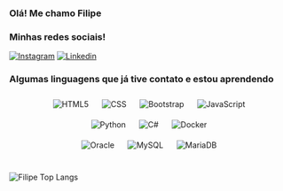 ### Olá! Me chamo Filipe

### Minhas redes sociais!

[![Instagram](https://img.shields.io/badge/Instagram-E4405F?style=for-the-badge&logo=instagram&logoColor=white)](https://Instagram.com/filipe_magnuss)
[![Linkedin](https://img.shields.io/badge/LinkedIn-0077B5?style=for-the-badge&logo=linkedin&logoColor=white)](https://www.linkedin.com/in/filipe-hahn-magnus-9bb9771b0/)

### Algumas linguagens que já tive contato e estou aprendendo

<div style="text-align: center;">
    <div style="display: inline-block; margin: 10px;">
        <img align="center" alt="HTML5" src="https://img.shields.io/badge/HTML5-E34F26?style=for-the-badge&logo=html5&logoColor=white"/>
    </div>
    <div style="display: inline-block; margin: 10px;">
        <img align="center" alt="CSS" src="https://img.shields.io/badge/CSS-239120?&style=for-the-badge&logo=css3&logoColor=white"/>
    </div>
    <div style="display: inline-block; margin: 10px;">
        <img align="center" alt="Bootstrap" src="https://img.shields.io/badge/Bootstrap-563D7C?style=for-the-badge&logo=bootstrap&logoColor=white"/>
    </div>
    <div style="display: inline-block; margin: 10px;">
        <img align="center" alt="JavaScript" src="https://img.shields.io/badge/JavaScript-323330?style=for-the-badge&logo=javascript&logoColor=F7DF1E"/>
    </div>
</div>

<div style="text-align: center;">
    <div style="display: inline-block; margin: 10px;">
        <img align="center" alt="Python" src="https://img.shields.io/badge/Python-14354C?style=for-the-badge&logo=python&logoColor=white"/>
    </div>
    <div style="display: inline-block; margin: 10px;">
        <img align="center" alt="C#" src="https://img.shields.io/badge/C%23-239120?style=for-the-badge&logo=c-sharp&logoColor=white"/>
    </div>
    <div style="display: inline-block; margin: 10px;">
        <img align="center" alt="Docker" src="https://camo.githubusercontent.com/d7a25fafd0829b3c61a4e2c91d5a0e6cb0ad9acc8332464f43fa961f7ff39517/68747470733a2f2f696d672e736869656c64732e696f2f62616467652f646f636b65722532302d2532333064623765642e7376673f267374796c653d666f722d7468652d6261646765266c6f676f3d646f636b6572266c6f676f436f6c6f723d7768697465"/>
    </div>
</div>

<div style="text-align: center;">
    <div style="display: inline-block; margin: 10px;">
        <img align="center" alt="Oracle" src="https://img.shields.io/badge/Oracle-F80000?style=for-the-badge&logo=oracle&logoColor=black"/>
    </div>
    <div style="display: inline-block; margin: 10px;">
        <img align="center" alt="MySQL" src="https://img.shields.io/badge/MySQL-00000F?style=for-the-badge&logo=mysql&logoColor=white"/>
    </div>
    <div style="display: inline-block; margin: 10px;">
        <img align="center" alt="MariaDB" src="https://img.shields.io/badge/MariaDB-003545?style=for-the-badge&logo=mariadb&logoColor=white"/>
    </div>
</div>

<br/>

![Filipe Top Langs](https://github-readme-stats.vercel.app/api/top-langs/?username=filipemagnuss&layout=compact)
